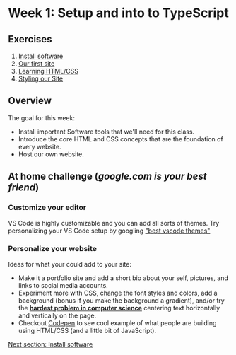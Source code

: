 # Week 1: Setup and into to TypeScript

## Exercises

1. [Install software](/notes/week1/install.md)
1. [Our first site](/notes/week1/first_site.md)
1. [Learning HTML/CSS](/notes/week1/html_css.md)
1. [Styling our Site](/notes/week1/html_css.md)

## Overview

The goal for this week:
- Install important Software tools that we'll need for this class.
- Introduce the core HTML and CSS concepts that are the foundation of every website. 
- Host our own website.

## At home challenge (*google.com is your best friend*)

### Customize your editor

VS Code is highly customizable and you can add all sorts of themes. Try
personalizing your VS Code setup by googling ["best vscode  themes"](https://www.google.com/search?q=best+vscode+themes&rlz=1C5CHFA_enUS947US947&sxsrf=ALeKk02w2FX2inb7S4ZIXX5j2XBhjoaa-Q%3A1617329832091&ei=qH5mYOaCBcG4tAa5rJCYDw&oq=best+vscode+themes&gs_lcp=Cgdnd3Mtd2l6EAMyBAgjECcyBAgjECcyBQgAELEDMgIIADICCAAyBwgAEIcCEBQyAggAMgIIADICCAAyAggAOgcIABBHELADUJ0JWJ0JYPwPaAJwAngAgAE6iAFokgEBMpgBAKABAaoBB2d3cy13aXrIAQjAAQE&sclient=gws-wiz&ved=0ahUKEwjm9oCRv97vAhVBHM0KHTkWBPMQ4dUDCA0&uact=5)

### Personalize your website

Ideas for what your could add to your site:

* Make it a portfolio site and add a short bio about your self, pictures, and
  links to social media accounts.
* Experiment more with CSS, change the font styles and colors, add a background
  (bonus if you make the background a gradient), and/or try the **[hardest problem in
  computer science](https://twitter.com/RandallKanna/status/1340410524324880388)**
  centering text horizontally and vertically on the page.
* Checkout [Codepen](http://codepen.io) to see cool example of what people are
  building using HTML/CSS (and a little bit of JavaScript).



[Next section: Install software](/notes/week1/install.md)
